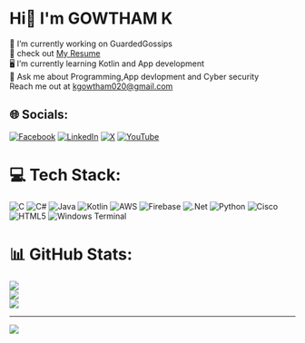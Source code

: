 #                                                          Hi👋 I'm GOWTHAM K
🔭 I’m currently working on GuardedGossips<br>🤖 check out [ My Resume](https://drive.google.com/file/d/1p7PiYTM6UWJf_U_IduV0UAae-8Nydp9C/view?usp=drive_link) <br>🖥️ I’m currently learning Kotlin and App development<br>💬 Ask me about Programming,App devlopment and Cyber security<br> Reach me out at kgowtham020@gmail.com


## 🌐 Socials:
[![Facebook](https://img.shields.io/badge/Facebook-%231877F2.svg?logo=Facebook&logoColor=white)](https://facebook.com/blugowtham) [![LinkedIn](https://img.shields.io/badge/LinkedIn-%230077B5.svg?logo=linkedin&logoColor=white)](https://linkedin.com/in/gowtham080) [![X](https://img.shields.io/badge/X-black.svg?logo=X&logoColor=white)](https://x.com/blu_gowtham_) [![YouTube](https://img.shields.io/badge/YouTube-%23FF0000.svg?logo=YouTube&logoColor=white)](https://youtube.com/@blu_verse) 

# 💻 Tech Stack:
![C](https://img.shields.io/badge/c-%2300599C.svg?style=for-the-badge&logo=c&logoColor=white) ![C#](https://img.shields.io/badge/c%23-%23239120.svg?style=for-the-badge&logo=csharp&logoColor=white) ![Java](https://img.shields.io/badge/java-%23ED8B00.svg?style=for-the-badge&logo=openjdk&logoColor=white) ![Kotlin](https://img.shields.io/badge/kotlin-%237F52FF.svg?style=for-the-badge&logo=kotlin&logoColor=white) ![AWS](https://img.shields.io/badge/AWS-%23FF9900.svg?style=for-the-badge&logo=amazon-aws&logoColor=white) ![Firebase](https://img.shields.io/badge/firebase-%23039BE5.svg?style=for-the-badge&logo=firebase) ![.Net](https://img.shields.io/badge/.NET-5C2D91?style=for-the-badge&logo=.net&logoColor=white) ![Python](https://img.shields.io/badge/python-3670A0?style=for-the-badge&logo=python&logoColor=ffdd54) ![Cisco](https://img.shields.io/badge/cisco-%23049fd9.svg?style=for-the-badge&logo=cisco&logoColor=black) ![HTML5](https://img.shields.io/badge/html5-%23E34F26.svg?style=for-the-badge&logo=html5&logoColor=white) ![Windows Terminal](https://img.shields.io/badge/Windows%20Terminal-%234D4D4D.svg?style=for-the-badge&logo=windows-terminal&logoColor=white)
# 📊 GitHub Stats:
![](https://github-readme-stats.vercel.app/api?username=kgowtham020&theme=dark&hide_border=false&include_all_commits=false&count_private=true)<br/>
![](https://github-readme-streak-stats.herokuapp.com/?user=kgowtham020&theme=dark&hide_border=false)<br/>
![](https://github-readme-stats.vercel.app/api/top-langs/?username=kgowtham020&theme=dark&hide_border=false&include_all_commits=false&count_private=true&layout=compact)

---
[![](https://visitcount.itsvg.in/api?id=kgowtham020&icon=0&color=1)](https://visitcount.itsvg.in)

<!-- Proudly created with GPRM ( https://gprm.itsvg.in ) -->
